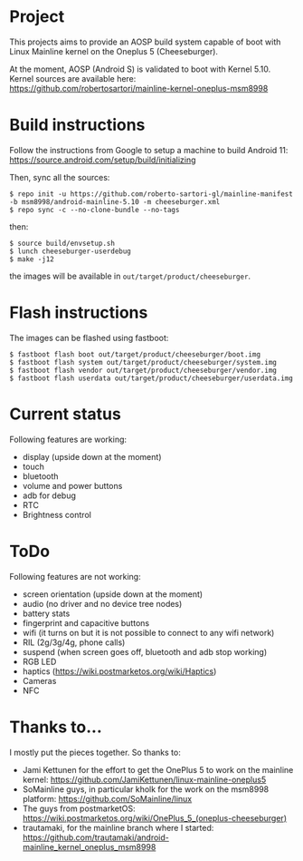 # Project

This projects aims to provide an AOSP build system capable of boot with Linux Mainline kernel on the Oneplus 5 (Cheeseburger).

At the moment, AOSP (Android S) is validated to boot with Kernel 5.10.
Kernel sources are available here:
https://github.com/robertosartori/mainline-kernel-oneplus-msm8998

# Build instructions
Follow the instructions from Google to setup a machine to build Android 11:
https://source.android.com/setup/build/initializing

Then, sync all the sources:
```
$ repo init -u https://github.com/roberto-sartori-gl/mainline-manifest -b msm8998/android-mainline-5.10 -m cheeseburger.xml
$ repo sync -c --no-clone-bundle --no-tags
```
then:
```
$ source build/envsetup.sh
$ lunch cheeseburger-userdebug
$ make -j12
```
the images will be available in `out/target/product/cheeseburger`.

# Flash instructions
The images can be flashed using fastboot:
```
$ fastboot flash boot out/target/product/cheeseburger/boot.img
$ fastboot flash system out/target/product/cheeseburger/system.img
$ fastboot flash vendor out/target/product/cheeseburger/vendor.img
$ fastboot flash userdata out/target/product/cheeseburger/userdata.img
```

# Current status
Following features are working:
- display (upside down at the moment)
- touch
- bluetooth
- volume and power buttons
- adb for debug
- RTC
- Brightness control

# ToDo
Following features are not working:
- screen orientation (upside down at the moment)
- audio (no driver and no device tree nodes)
- battery stats
- fingerprint and capacitive buttons
- wifi (it turns on but it is not possible to connect to any wifi network)
- RIL (2g/3g/4g, phone calls)
- suspend (when screen goes off, bluetooth and adb stop working)
- RGB LED
- haptics (https://wiki.postmarketos.org/wiki/Haptics)
- Cameras
- NFC

# Thanks to...
I mostly put the pieces together. So thanks to:
- Jami Kettunen for the effort to get the OnePlus 5 to work on the mainline kernel: https://github.com/JamiKettunen/linux-mainline-oneplus5
- SoMainline guys, in particular kholk for the work on the msm8998 platform: https://github.com/SoMainline/linux
- The guys from postmarketOS: https://wiki.postmarketos.org/wiki/OnePlus_5_(oneplus-cheeseburger)
- trautamaki, for the mainline branch where I started: https://github.com/trautamaki/android-mainline_kernel_oneplus_msm8998
